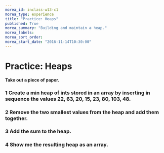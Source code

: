 ```yaml
---
morea_id: inclass-w13-c1
morea_type: experience
title: "Practice: Heaps"
published: True
morea_summary: "Building and maintain a heap."
morea_labels:
morea_sort_order:
morea_start_date: "2016-11-14T10:30:00"
---
```


# Practice: Heaps

**Take out a piece of paper.**

### 1 Create a min heap of ints stored in an array by inserting in sequence the values 22, 63, 20, 15, 23, 80, 103, 48.

### 2 Remove the two smallest values from the heap and add them together.

### 3 Add the sum to the heap.

### 4 Show me the resulting heap as an array.
